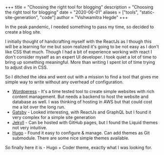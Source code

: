 +++
title = "Choosing the right tool for blogging"
description = "Choosing the right tool for blogging"
date = "2020-06-01"
aliases = ["tools", "static-site-generation", "code"]
author = "Vishwamitra Hegde"
+++

In the peak pandemic, I needed something to pass my time, so decided to create a blog site.

I initially thought of handcrafting myself with the ReactJs as I though this will be a learning for me but soon realized it's going to be not easy as I don't like CSS that much. Though I  had a bit of experience working with react I don't consider myself as an expert UI developer. I took quiet a lot of time to bring up something meaningful. More than writing I spent lot of time trying to adjust divs in CSS.

So I ditched the idea and went out with a mission to find a tool that gives me simple way to write without any overhead of configuration. 

* [Wordperess](https://wordpress.org/) - It's a time tested tool to create simple websites with rich content management. But needs a backend to host the website and database as well. I was thinking of hosting in AWS but that could cost me a lot over the long run.
* [Gatsby](https://www.gatsbyjs.com/) - Looked interesting, with ReactJs and GraphQL but I found it very complex for a simple site generation
* [Jekyll](https://jekyllrb.com/) - Can be hosted with GitHub pages, but I found the Liquid themes not very intuitive. 
* [Hugo](https://gohugo.io/) - Found it easy to configure & manage. Can add themes as Git submodule. There are some nice simple themes available.

So finally here it is - Hugo + Coder theme, exactly what I was looking for.
